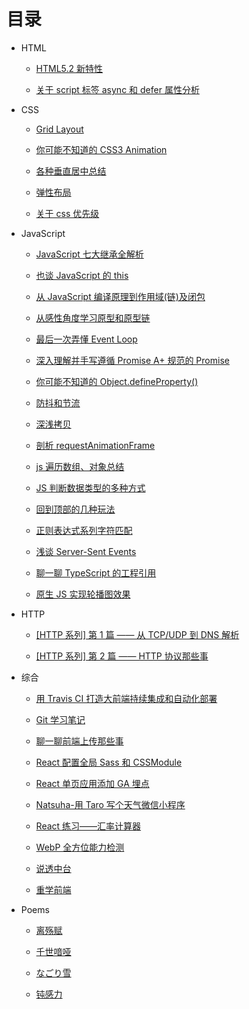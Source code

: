 # 目录

- HTML

  - [HTML5.2 新特性](./HTML/HTML5.2新特性.md)

  - [关于 script 标签 async 和 defer 属性分析](./HTML/关于script标签async和defer属性分析.md)

- CSS

  - [Grid Layout](./CSS/Grid%20Layout.md)

  - [你可能不知道的 CSS3 Animation](./CSS/你可能不知道的%20CSS3%20Animation.md)

  - [各种垂直居中总结](./CSS/各种垂直居中总结.md)

  - [弹性布局](./CSS/弹性布局.md)

  - [关于 css 优先级](./CSS/关于css优先级.md)

- JavaScript

  - [JavaScript 七大继承全解析](./JavaScript/JavaScript%20七大继承全解析.md)

  - [也谈 JavaScript 的 this](./JavaScript/也谈%20JavaScript%20的%20this.md)

  - [从 JavaScript 编译原理到作用域(链)及闭包](<./JavaScript/从%20JavaScript%20编译原理到作用域(链)及闭包.md>)

  - [从感性角度学习原型和原型链](./JavaScript/从感性角度学习原型和原型链.md)

  - [最后一次弄懂 Event Loop](./JavaScript/最后一次弄懂%20Event%20Loop.md)

  - [深入理解并手写遵循 Promise A+ 规范的 Promise](./JavaScript/深入理解并手写遵循%20Promise%20A%2B%20规范的%20Promise.md)

  - [你可能不知道的 Object.defineProperty()](<./JavaScript/你可能不知道的%20Object.defineProperty().md>)

  - [防抖和节流](./JavaScript/防抖和节流.md)

  - [深浅拷贝](./JavaScript/深浅拷贝.md)

  - [剖析 requestAnimationFrame](./JavaScript/剖析requestAnimationFrame.md)

  - [js 遍历数组、对象总结](./JavaScript/js遍历数组、对象总结.md)

  - [JS 判断数据类型的多种方式](./JavaScript/JS判断数据类型的多种方式.md)

  - [回到顶部的几种玩法](./JavaScript/回到顶部的几种玩法.md)

  - [正则表达式系列字符匹配](./JavaScript/正则表达式系列字符匹配.md)

  - [浅谈 Server-Sent Events](./JavaScript/浅谈%20Server-Send%20Event.md)

  - [聊一聊 TypeScript 的工程引用](./JavaScript/聊一聊TypeScript的工程引用.md)

  - [原生 JS 实现轮播图效果](./JavaScript/原生JS实现轮播图效果.md)

- HTTP

  - [[HTTP 系列] 第 1 篇 —— 从 TCP/UDP 到 DNS 解析](./HTTP/%5BHTTP%20系列%5D%20第%201%20篇%20——%20从%20TCP%20UDP%20到%20DNS%20解析.md)

  - [[HTTP 系列] 第 2 篇 —— HTTP 协议那些事](./HTTP/%5BHTTP%20系列%5D%20第%202%20篇%20——%20HTTP%20协议那些事.md)

- 综合

  - [用 Travis CI 打造大前端持续集成和自动化部署](./综合/用%20Travis%20CI%20打造大前端持续集成和自动化部署.md)

  - [Git 学习笔记](./综合/Git学习笔记.md)

  - [聊一聊前端上传那些事](./综合/聊一聊前端上传那些事.md)

  - [React 配置全局 Sass 和 CSSModule](./综合/React配置全局Sass和CSSModule.md)

  - [React 单页应用添加 GA 埋点](./综合/React单页应用添加GA埋点.md)

  - [Natsuha-用 Taro 写个天气微信小程序](./综合/Natsuha-用Taro写个天气微信小程序.md)

  - [React 练习——汇率计算器](./综合/React练习——汇率计算器.md)

  - [WebP 全方位能力检测](./综合/WebP全方位能力检测.md)

  - [说透中台](./综合/说透中台.md)

  - [重学前端](./综合/重学前端.md)

- Poems

  - [离殇赋](./Poems/离殇赋.md)

  - [千世喑哑](./Poems/千世喑哑.md)

  - [なごり雪](./Poems/なごり雪.md)

  - [钝感力](./Poems/钝感力.md)
